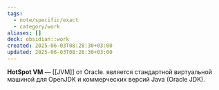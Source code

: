 ```yaml
---
tags:
  - note/specific/exact
  - category/work
aliases: []
deck: obsidian::work
created: 2025-06-03T08:28:30+03:00
updated: 2025-06-03T08:28:30+03:00
---
```


**HotSpot VM**
—
[[JVM]] от Oracle. является стандартной виртуальной машиной для OpenJDK и коммерческих версий Java (Oracle JDK).
